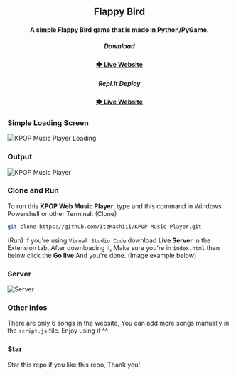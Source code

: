 <div align="center">
<h2 align="center">Flappy Bird</h2>

<h4 align="center">A simple Flappy Bird game that is made in Python/PyGame.</h4>

<h5>Download</h5>
<a href="https://www.mediafire.com/file/w2hw3s10w2k06t9/Flappy_Bird.zip/file"><strong>🡆 Live Website</strong></a>

<h5>Repl.it Deploy</h5>
<a href="https://kpop-music-player.yuiishiro01.repl.co/"><strong>🡆 Live Website</strong></a>
</div>

### Simple Loading Screen

![KPOP Music Player Loading](./images/example1.png "MusicPlayerLoading Example")


### Output
![KPOP Music Player](./images/example2.png "MusicPlayer Example")


### Clone and Run
To run this __**KPOP Web Music Player**__, type and this command in Windows Powershell or other Terminal:
(Clone)
```bash
git clone https://github.com/ItzKashiii/KPOP-Music-Player.git
```
(Run)
If you're using `Visual Studio Code` download **Live Server** in the Extension tab. After downloading it, Make sure you're in `index.html` then below click the **Go live** And you're done. (Image example below)
### Server
![Server](./images/example3.png "Server Example")


### Other Infos
There are only 6 songs in the website, You can add more songs manually in the ```script.js``` file. Enjoy using it ^^


### Star
Star this repo if you like this repo, Thank you!
